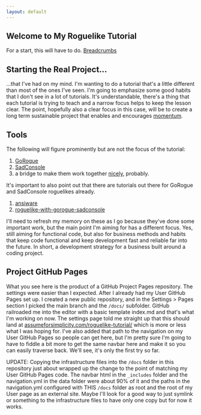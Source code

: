 ```yaml
---
layout: default
---
```


## Welcome to My Roguelike Tutorial
For a start, this will have to do. [Breadcrumbs](/roguelike-tutorial/breadcrumbs/)

## Starting the Real Project...
...that I've had on my mind. I'm wanting to do a tutorial that's a little different than most of the ones I've seen. I'm going to emphasize some good habits that I don't see in a lot of tutorials. It's understandable, there's a thing that each tutorial is trying to teach and a narrow focus helps to keep the lesson clear. The point, hopefully also a clear focus in this case, will be to create a long term sustainable project that enables and encourages [momentum](https://projectmanager.com.au/managing-projects-with-momentum/).

## Tools
The following will figure prominently but are not the focus of the tutorial:
  1. [GoRogue][gorogue]  
  2. [SadConsole][sadconsole]    
  3. a bridge to make them work together [nicely][helpers], probably.  

It's important to also point out that there are tutorials out there for GoRogue and SadConsole roguelikes already.  
  1. [ansiware][ansiware]    
  2. [roguelike-with-gorogue-sadconsole][mark-james]  

I'll need to refresh my memory on these as I go because they've done some important work, but the main point I'm aiming for has a different focus. Yes, still aiming for functional code, but also for business methods and habits that keep code functional and keep development fast and reliable far into the future. In short, a development strategy for a business built around a coding project.  

[gorogue]: https://github.com/Chris3606/GoRogue
[sadconsole]: https://sadconsole.com/
[helpers]: https://github.com/thesadrogue/SadConsole.GoRogueHelpers
[ansiware]: https://ansiware.com/
[mark-james]: https://markjames.dev/2020-05-21-making-a-roguelike-in-c-with-gorogue-sadconsole-part-one/

## Project GitHub Pages
What you see here is the product of a GitHub Project Pages repository. The settings were easier than I expected. After I already had my User GitHub Pages set up. I created a new public repository, and in the Settings > Pages section I picked the main branch and the ```/docs/``` subfolder. GitHub railroaded me into the editor with a basic template index.md and that's what I'm working on now. The settings page told me straight up that this should land at [assumeforsimplicity.com/roguelike-tutorial/][afs-roguelike] which is more or less what I was hoping for. I've also added that path to the navigation on my User GitHub Pages so people can get here, but I'm pretty sure I'm going to have to fiddle a bit more to get the same navbar here and make it so you can easily traverse back. We'll see, it's only the first try so far.  

[afs-roguelike]: https://assumeforsimplicity.com/roguelike-tutorial/

UPDATE:
Copying the infrastructure files into the ```/docs``` folder in this repository just about wrapped up the change to the point of matching my User GitHub Pages code. The navbar html in the ```_includes``` folder and the navigation.yml in the data folder were about 90% of it and the paths in the navigation.yml configured with THIS ```/docs``` folder as root and the root of my User page as an external site. Maybe I'll look for a good way to just symlink or something to the infrastructure files to have only one copy but for now it works.  
